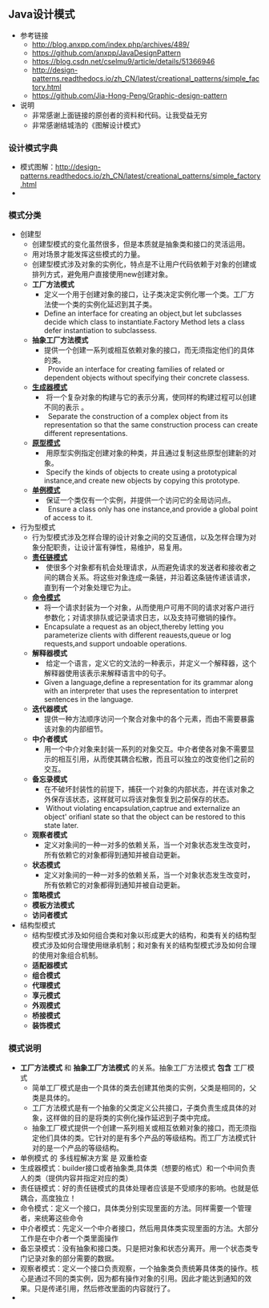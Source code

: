## Java设计模式
- 参考链接
    - http://blog.anxpp.com/index.php/archives/489/
    - https://github.com/anxpp/JavaDesignPattern
    - https://blog.csdn.net/cselmu9/article/details/51366946
    - http://design-patterns.readthedocs.io/zh_CN/latest/creational_patterns/simple_factory.html
    - https://github.com/Jia-Hong-Peng/Graphic-design-pattern
- 说明
    - 非常感谢上面链接的原创者的资料和代码。让我受益无穷
    - 非常感谢结城浩的《图解设计模式》


### 设计模式字典
- 模式图解：http://design-patterns.readthedocs.io/zh_CN/latest/creational_patterns/simple_factory.html
- 
### 模式分类

- 创建型
  - 创建型模式的变化虽然很多，但是本质就是抽象类和接口的灵活运用。
  - 用对场景才能发挥这些模式的力量。
  - 创建型模式涉及对象的实例化，特点是不让用户代码依赖于对象的创建或排列方式，避免用户直接使用new创建对象。 
  - **工厂方法模式** 
    - 定义一个用于创建对象的接口，让子类决定实例化哪一个类。工厂方法使一个类的实例化延迟到其子类。 
    - Define an interface for creating an object,but let subclasses decide which class to instantiate.Factory Method lets a class defer instantiation to subclassess. 
  - **抽象工厂方法模式**
    - 提供一个创建一系列或相互依赖对象的接口，而无须指定他们的具体的类。 
    -   Provide an interface for creating families of related or dependent objects without specifying their concrete classess. 
  - [**生成器模式**](https://github.com/Jia-Hong-Peng/Graphic-design-pattern/tree/master/src/Builder)
    -  将一个复杂对象的构建与它的表示分离，使同样的构建过程可以创建不同的表示 。
    -   Separate the construction of a complex object from its representation so that the same construction process can create different representations. 
  - [**原型模式**](https://quanke.gitbooks.io/design-pattern-java/%E5%8E%9F%E5%9E%8B%E6%A8%A1%E5%BC%8F-Prototype%20Pattern.html)
    -  用原型实例指定创建对象的种类，并且通过复制这些原型创建新的对象。 
    -  Specify the kinds of objects to create using a prototypical instance,and create new objects by copying this prototype. 
  - [**单例模式**](https://blog.csdn.net/cselmu9/article/details/51366946)
    -  保证一个类仅有一个实例，并提供一个访问它的全局访问点。 
    -   Ensure a class only has one instance,and provide a global point of access to it. 
- 行为型模式
  -  行为型模式涉及怎样合理的设计对象之间的交互通信，以及怎样合理为对象分配职责，让设计富有弹性，易维护，易复用。 
  -  [**责任链模式**](https://github.com/Jia-Hong-Peng/Graphic-design-pattern/blob/master/src/ChainOfResponsibility)
     -   使很多个对象都有机会处理请求，从而避免请求的发送者和接收者之间的耦合关系。将这些对象连成一条链，并沿着这条链传递该请求，直到有一个对象处理它为止。 
  -  [**命令模式**](http://blog.anxpp.com/index.php/archives/489/)
     -  将一个请求封装为一个对象，从而使用户可用不同的请求对客户进行参数化；对请求排队或记录请求日志，以及支持可撤销的操作。 
     -  Encapsulate a request as an object,thereby letting you parameterize clients with different reauests,queue or log requests,and support undoable operations. 
  -  **解释器模式**
     -   给定一个语言，定义它的文法的一种表示，并定义一个解释器，这个解释器使用该表示来解释语言中的句子。 
     -  Given a language,define a representation for its grammar along with an interpreter that uses the representation to interpret sentences in the language. 
  -  **迭代器模式**
     -  提供一种方法顺序访问一个聚合对象中的各个元素，而由不需要暴露该对象的内部细节。 
  -  **中介者模式**
     -  用一个中介对象来封装一系列的对象交互。中介者使各对象不需要显示的相互引用，从而使其耦合松散，而且可以独立的改变他们之前的交互。 
  -  **备忘录模式**
     -  在不破坏封装性的前提下，捕获一个对象的内部状态，并在该对象之外保存该状态，这样就可以将该对象恢复到之前保存的状态。 
     -   Without violating encapsulation,captrue and externalize an object' orifianl state so that the object can be restored to this state later. 
  -  **观察者模式**
     -  定义对象间的一种一对多的依赖关系，当一个对象状态发生改变时，所有依赖它的对象都得到通知并被自动更新。 
  -  **状态模式**
     -  定义对象间的一种一对多的依赖关系，当一个对象状态发生改变时，所有依赖它的对象都得到通知并被自动更新。 
  -  **策略模式**
  -  **模板方法模式**
  -  **访问者模式** 
- 结构型模式
  - 结构型模式涉及如何组合类和对象以形成更大的结构，和类有关的结构型模式涉及如何合理使用继承机制；和对象有关的结构型模式涉及如何合理的使用对象组合机制。
  - **适配器模式**
  - **组合模式**
  - **代理模式**
  - **享元模式**
  - **外观模式**
  - **桥接模式**
  - **装饰模式**

### 模式说明

- **工厂方法模式** 和 **抽象工厂方法模式** 的关系。抽象工厂方法模式 **包含** 工厂模式
  - ​    简单工厂模式是由一个具体的类去创建其他类的实例，父类是相同的，父类是具体的。
  - ​    工厂方法模式是有一个抽象的父类定义公共接口，子类负责生成具体的对象，这样做的目的是将类的实例化操作延迟到子类中完成。
  - ​    抽象工厂模式提供一个创建一系列相关或相互依赖对象的接口，而无须指定他们具体的类。它针对的是有多个产品的等级结构。而工厂方法模式针对的是一个产品的等级结构。
- 单例模式 的 多线程解决方案 是  双重检查
- 生成器模式：builder接口或者抽象类,具体类（想要的格式）和一个中间负责人的类（提供内容并指定对应的类）
- 责任链模式：好的责任链模式的具体处理者应该是不受顺序的影响。也就是低耦合，高度独立！
- 命令模式：定义一个接口，具体类分别实现里面的方法。同样需要一个管理者，来统筹这些命令
- 中介者模式：先定义一个中介者接口，然后用具体类实现里面的方法。大部分工作是在中介者一个类里面操作
- 备忘录模式：没有抽象和接口类。只是把对象和状态分离开。用一个状态类专门记录对象的部分需要的数据。
- 观察者模式：定义一个接口负责观察，一个抽象类负责统筹具体类的操作。核心是通过不同的类实例，因为都有操作对象的引用。因此才能达到通知的效果。只是传递引用，然后修改里面的内容就行了。
- 

